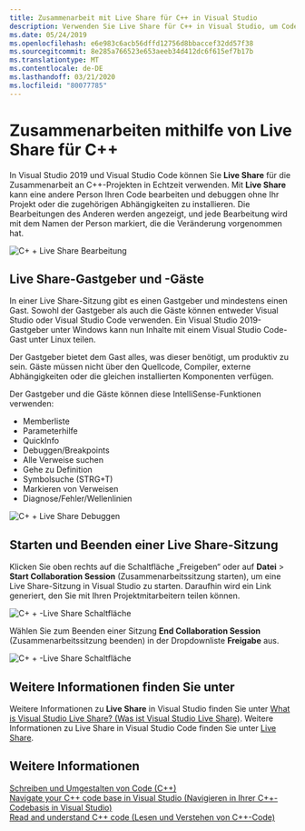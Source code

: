 ```yaml
---
title: Zusammenarbeit mit Live Share für C++ in Visual Studio
description: Verwenden Sie Live Share für C++ in Visual Studio, um Code in Echtzeit zu bearbeiten und zu teilen.
ms.date: 05/24/2019
ms.openlocfilehash: e6e983c6acb56dffd12756d8bbaccef32dd57f38
ms.sourcegitcommit: 8e285a766523e653aeeb34d412dc6f615ef7b17b
ms.translationtype: MT
ms.contentlocale: de-DE
ms.lasthandoff: 03/21/2020
ms.locfileid: "80077785"
---
```

# <a name="collaborate-using-live-share-for-c"></a>Zusammenarbeiten mithilfe von Live Share für C++

In Visual Studio 2019 und Visual Studio Code können Sie **Live Share** für die Zusammenarbeit an C++-Projekten in Echtzeit verwenden. Mit **Live Share** kann eine andere Person Ihren Code bearbeiten und debuggen ohne Ihr Projekt oder die zugehörigen Abhängigkeiten zu installieren. Die Bearbeitungen des Anderen werden angezeigt, und jede Bearbeitung wird mit dem Namen der Person markiert, die die Veränderung vorgenommen hat.

![C&#43; &#43; Live Share Bearbeitung](../ide/media/live-share-edit-cpp.png "Live Share Bearbeitung inC++")

## <a name="live-share-host-and-guests"></a>Live Share-Gastgeber und -Gäste

In einer Live Share-Sitzung gibt es einen Gastgeber und mindestens einen Gast. Sowohl der Gastgeber als auch die Gäste können entweder Visual Studio oder Visual Studio Code verwenden. Ein Visual Studio 2019-Gastgeber unter Windows kann nun Inhalte mit einem Visual Studio Code-Gast unter Linux teilen.

Der Gastgeber bietet dem Gast alles, was dieser benötigt, um produktiv zu sein. Gäste müssen nicht über den Quellcode, Compiler, externe Abhängigkeiten oder die gleichen installierten Komponenten verfügen.

Der Gastgeber und die Gäste können diese IntelliSense-Funktionen verwenden:

- Memberliste
- Parameterhilfe
- QuickInfo
- Debuggen/Breakpoints
- Alle Verweise suchen
- Gehe zu Definition
- Symbolsuche (STRG+T)
- Markieren von Verweisen
- Diagnose/Fehler/Wellenlinien

![C&#43; &#43; Live Share Debuggen](../ide/media/live-share-debug-cpp.png "Debuggen Live share inC++")

## <a name="start-and-end-a-live-share-session"></a>Starten und Beenden einer Live Share-Sitzung

Klicken Sie oben rechts auf die Schaltfläche „Freigeben“ oder auf **Datei** > **Start Collaboration Session** (Zusammenarbeitssitzung starten), um eine Live Share-Sitzung in Visual Studio zu starten. Daraufhin wird ein Link generiert, den Sie mit Ihren Projektmitarbeitern teilen können.

![C&#43; &#43; -Live Share Schaltfläche](../ide/media/live-share-button-cpp.png "Live Share Schaltfläche")

Wählen Sie zum Beenden einer Sitzung **End Collaboration Session** (Zusammenarbeitssitzung beenden) in der Dropdownliste **Freigabe** aus.

![C&#43; &#43; -Live Share Schaltfläche](../ide/media/live-share-end-session-cpp.png "Live Share Schaltfläche")

## <a name="for-more-information"></a>Weitere Informationen finden Sie unter

Weitere Informationen zu **Live Share** in Visual Studio finden Sie unter [What is Visual Studio Live Share? (Was ist Visual Studio Live Share)](/visualstudio/liveshare/). Weitere Informationen zu Live Share in Visual Studio Code finden Sie unter [Live Share](https://marketplace.visualstudio.com/items?itemName=ms-vsliveshare.vsliveshare).

## <a name="see-also"></a>Weitere Informationen

[Schreiben und Umgestalten von Code (C++)](writing-and-refactoring-code-cpp.md)</br>
[Navigate your C++ code base in Visual Studio (Navigieren in Ihrer C++-Codebasis in Visual Studio)](navigate-code-cpp.md)</br>
[Read and understand C++ code (Lesen und Verstehen von C++-Code)](read-and-understand-code-cpp.md)</br>